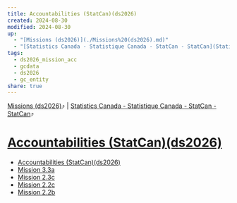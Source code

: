 ```yaml
---
title: Accountabilities (StatCan)(ds2026)
created: 2024-08-30
modified: 2024-08-30
up:
  - "[Missions (ds2026)](./Missions%20(ds2026).md)"
  - "[Statistics Canada - Statistique Canada - StatCan - StatCan](Statistics%20Canada%20-%20Statistique%20Canada%20-%20StatCan%20-%20StatCan.md)"
tags:
  - ds2026_mission_acc
  - gcdata
  - ds2026
  - gc_entity
share: true
---
```

[Missions (ds2026)](./Missions%20(ds2026).md)⤴️ | [Statistics Canada - Statistique Canada - StatCan - StatCan](Statistics%20Canada%20-%20Statistique%20Canada%20-%20StatCan%20-%20StatCan.md)⤴️
# [Accountabilities (StatCan)(ds2026)](Accountabilities%2520(StatCan)(ds2026).md#)
- [Accountabilities (StatCan)(ds2026)](Accountabilities%2520(StatCan)(ds2026).md.md#)
- [Mission 3.3a](./Mission%203.3a.md)
- [Mission 2.3c](./Mission%202.3c.md)
- [Mission 2.2c](Mission%202.2c.md)
- [Mission 2.2b](./Mission%202.2b.md)

